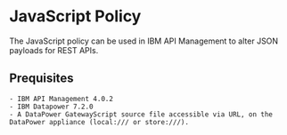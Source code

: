 # JavaScript Policy
            
The JavaScript policy can be used in IBM API Management to alter 
JSON payloads for REST APIs.

## Prequisites

    - IBM API Management 4.0.2
    - IBM Datapower 7.2.0 
    - A DataPower GatewayScript source file accessible via URL, on the DataPower appliance (local:/// or store:///).

```
